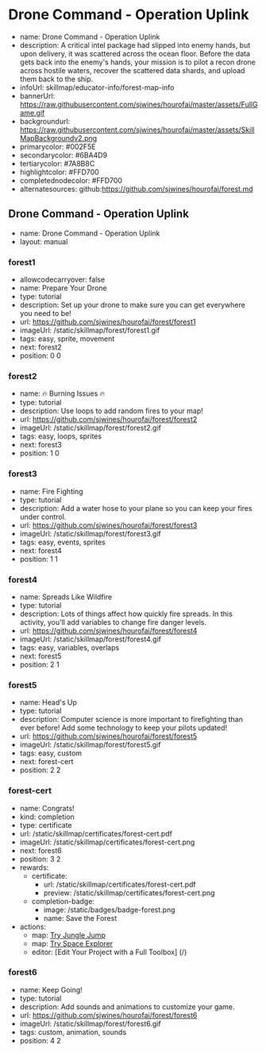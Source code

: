 # Drone Command - Operation Uplink
* name: Drone Command - Operation Uplink
* description: A critical intel package had slipped into enemy hands, but upon delivery, it was scattered across the ocean floor. Before the data gets back into the enemy's hands, your mission is to pilot a recon drone across hostile waters, recover the scattered data shards, and upload them back to the ship.
* infoUrl: skillmap/educator-info/forest-map-info
* bannerUrl: https://raw.githubusercontent.com/sjwines/hourofai/master/assets/FullGame.gif
* backgroundurl: https://raw.githubusercontent.com/sjwines/hourofai/master/assets/SkillMapBackgroundv2.png
* primarycolor: #002F5E
* secondarycolor: #6BA4D9
* tertiarycolor: #7A8B8C
* highlightcolor: #FFD700
* completednodecolor: #FFD700
* alternatesources: github:https://github.com/sjwines/hourofai/forest.md

## Drone Command - Operation Uplink
* name: Drone Command - Operation Uplink
* layout: manual

### forest1
* allowcodecarryover: false
* name: Prepare Your Drone
* type: tutorial
* description: Set up your drone to make sure you can get everywhere you need to be!
* url: https://github.com/sjwines/hourofai/forest/forest1
* imageUrl: /static/skillmap/forest/forest1.gif
* tags: easy, sprite, movement
* next: forest2
* position: 0 0

### forest2
* name: 🔥 Burning Issues 🔥
* type: tutorial
* description: Use loops to add random fires to your map!
* url: https://github.com/sjwines/hourofai/forest/forest2
* imageUrl: /static/skillmap/forest/forest2.gif
* tags: easy, loops, sprites
* next: forest3
* position: 1 0

### forest3
* name: Fire Fighting
* type: tutorial
* description: Add a water hose to your plane so you can keep your fires under control.
* url: https://github.com/sjwines/hourofai/forest/forest3
* imageUrl: /static/skillmap/forest/forest3.gif
* tags: easy, events, sprites
* next: forest4
* position: 1 1

### forest4
* name: Spreads Like Wildfire
* type: tutorial
* description: Lots of things affect how quickly fire spreads. In this activity, you'll add variables to change fire danger levels.
* url: https://github.com/sjwines/hourofai/forest/forest4
* imageUrl: /static/skillmap/forest/forest4.gif
* tags: easy, variables, overlaps
* next: forest5
* position: 2 1

### forest5
* name: Head's Up
* type: tutorial
* description: Computer science is more important to firefighting than ever before! Add some technology to keep your pilots updated!
* url: https://github.com/sjwines/hourofai/forest/forest5
* imageUrl: /static/skillmap/forest/forest5.gif
* tags: easy, custom
* next: forest-cert
* position: 2 2



### forest-cert
* name: Congrats!
* kind: completion
* type: certificate
* url: /static/skillmap/certificates/forest-cert.pdf
* imageUrl: /static/skillmap/certificates/forest-cert.png
* next: forest6
* position: 3 2
* rewards:
    * certificate:
        * url: /static/skillmap/certificates/forest-cert.pdf
        * preview: /static/skillmap/certificates/forest-cert.png
    * completion-badge:
        * image: /static/badges/badge-forest.png
        * name: Save the Forest
* actions:
    * map: [Try Jungle Jump](/skillmap/jungle)
    * map: [Try Space Explorer](/skillmap/space)
    * editor: [Edit Your Project with a Full Toolbox] (/)


### forest6
* name: Keep Going!
* type: tutorial
* description: Add sounds and animations to customize your game.
* url: https://github.com/sjwines/hourofai/forest/forest6
* imageUrl: /static/skillmap/forest/forest6.gif
* tags: custom, animation, sounds
* position: 4 2
